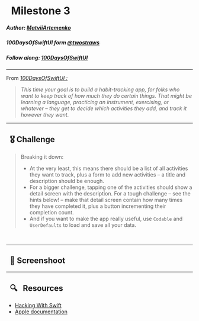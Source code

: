
# &nbsp; Milestone 3

##### Author: *[MatviiArtemenko](https://github.com/100DaysOfSwiftUI-MatviiArtemenko)*

##### 100DaysOfSwiftUI form *[@twostraws](https://twitter.com/twostraws "twostraws twitter page")*

##### Follow along: *[100DaysOfSwiftUI](https://www.hackingwithswift.com/100/swiftui "Hacking with Swift")*

---
From *[100DaysOfSwiftUI :](https://www.hackingwithswift.com/100/swiftui "Hacking with Swift")*
> *This time your goal is to build a habit-tracking app, for folks who want to keep track of how much they do certain things. That might be learning a language, practicing an instrument, exercising, or whatever – they get to decide which activities they add, and track it however they want.</br>*


---
## &nbsp; 🎖 Challenge
> Breaking it down:
> + At the very least, this means there should be a list of all activities they want to track, plus a form to add new activities – a title and description should be enough.
> + For a bigger challenge, tapping one of the activities should show a detail screen with the description. For a tough challenge – see the hints below! – make that detail screen contain how many times they have completed it, plus a button incrementing their completion count.
> + And if you want to make the app really useful, use `Codable` and `UserDefaults` to load and save all your data.
<br>

---
## &nbsp; 📲 Screenshoot

<!-- add screenshots here!!! -->
---
##  &nbsp; 🔍 &nbsp; Resources 

* [Hacking With Swift](https://www.hackingwithswift.com/books/ios-swiftui)
* [Apple documentation](https://developer.apple.com/documentation/SwiftUI)
